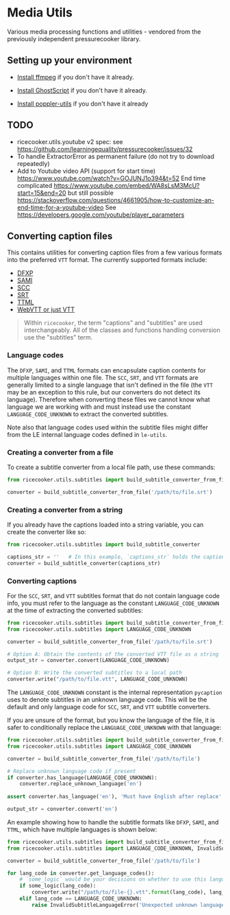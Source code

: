 # Media Utils
Various media processing functions and utilities - vendored from the previously independent pressurecooker library.


## Setting up your environment

* [Install ffmpeg](https://ffmpeg.org/) if you don't have it already.

* [Install GhostScript](https://www.ghostscript.com/) if you don't have it already.

* [Install poppler-utils](https://poppler.freedesktop.org/) if you don't have it already


## TODO
 - ricecooker.utils.youtube v2 spec: see https://github.com/learningequality/pressurecooker/issues/32
 - To handle ExtractorError as permanent failure (do not try to download repeatedly)
 - Add to  Youtube video API (support for start time)
   https://www.youtube.com/watch?v=GOJUNJ1o394&t=52
   End time complicated https://www.youtube.com/embed/WA8sLsM3McU?start=15&end=20
   but still possible https://stackoverflow.com/questions/4661905/how-to-customize-an-end-time-for-a-youtube-video
   See https://developers.google.com/youtube/player_parameters




## Converting caption files
This contains utilities for converting caption files from a few various
formats into the preferred `VTT` format. The currently supported formats include:
- [DFXP](https://en.wikipedia.org/wiki/Timed_Text_Markup_Language) 
- [SAMI](https://en.wikipedia.org/wiki/SAMI)
- [SCC](http://www.theneitherworld.com/mcpoodle/SCC_TOOLS/DOCS/SCC_FORMAT.HTML)
- [SRT](https://en.wikipedia.org/wiki/SubRip) 
- [TTML](https://en.wikipedia.org/wiki/Timed_Text_Markup_Language)
- [WebVTT or just VTT](https://en.wikipedia.org/wiki/WebVTT)

> Within `ricecooker`, the term "captions" and "subtitles" are used interchangeably. All of the 
classes and functions handling conversion use the "subtitles" term.  


### Language codes
The `DFXP`, `SAMI`, and `TTML` formats can encapsulate caption contents for multiple languages within one file.
The `SCC`, `SRT`, and `VTT` formats are generally limited to a single language that isn't defined in
the file (the `VTT` may be an exception to this rule, but our converters do not detect its language).
Therefore when converting these files we cannot know what language we are working
with and must instead use the constant `LANGUAGE_CODE_UNKNOWN` to extract the converted subtitles.

Note also that language codes used within the subtitle files might differ from
the LE internal language codes defined in `le-utils`.


### Creating a converter from a file
To create a subtitle converter from a local file path, use these commands:
```python
from ricecooker.utils.subtitles import build_subtitle_converter_from_file

converter = build_subtitle_converter_from_file('/path/to/file.srt')
```

### Creating a converter from a string
If you already have the captions loaded into a string variable,
you can create the converter like so:
```python
from ricecooker.utils.subtitles import build_subtitle_converter

captions_str = ''   # In this example, `captions_str` holds the caption contents
converter = build_subtitle_converter(captions_str)
```


### Converting captions
For the `SCC`, `SRT`, and `VTT` subtitles format that do not contain language code info,
you must refer to the language as the constant `LANGUAGE_CODE_UNKNOWN` at the
time of extracting the converted subtitles:
```python
from ricecooker.utils.subtitles import build_subtitle_converter_from_file
from ricecooker.utils.subtitles import LANGUAGE_CODE_UNKNOWN

converter = build_subtitle_converter_from_file('/path/to/file.srt')

# Option A: Obtain the contents of the converted VTT file as a string
output_str = converter.convert(LANGUAGE_CODE_UNKNOWN)

# Option B: Write the converted subtitles to a local path
converter.write("/path/to/file.vtt", LANGUAGE_CODE_UNKNOWN)
```
The `LANGUAGE_CODE_UNKNOWN` constant is the internal representation `pycaption`
uses to denote subtitles in an unknown language code. This will be the default
and only language code for `SCC`, `SRT`, and `VTT` subtitle converters.

If you are unsure of the format, but you know the language of the file,
it is safer to conditionally replace the `LANGUAGE_CODE_UNKNOWN` with that language:
```python
from ricecooker.utils.subtitles import build_subtitle_converter_from_file
from ricecooker.utils.subtitles import LANGUAGE_CODE_UNKNOWN

converter = build_subtitle_converter_from_file('/path/to/file')

# Replace unknown language code if present
if converter.has_language(LANGUAGE_CODE_UNKNOWN):
    converter.replace_unknown_language('en')
    
assert converter.has_language('en'), 'Must have English after replace'

output_str = converter.convert('en')
```

An example showing how to handle the subtitle formats like `DFXP`, `SAMI`, and `TTML`,
which have multiple languages is shown below:
```python
from ricecooker.utils.subtitles import build_subtitle_converter_from_file
from ricecooker.utils.subtitles import LANGUAGE_CODE_UNKNOWN, InvalidSubtitleLanguageError

converter = build_subtitle_converter_from_file('/path/to/file')

for lang_code in converter.get_language_codes():
    # `some_logic` would be your decisions on whether to use this language
    if some_logic(lang_code):
        converter.write("/path/to/file-{}.vtt".format(lang_code), lang_code)
    elif lang_code == LANGUAGE_CODE_UNKNOWN:
        raise InvalidSubtitleLanguageError('Unexpected unknown language')
```



